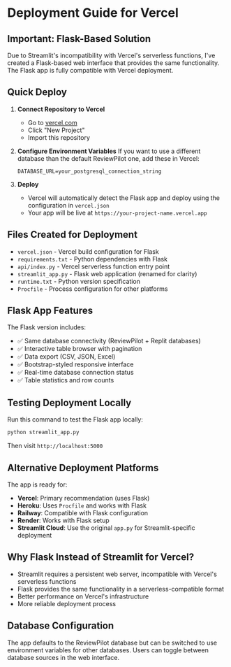 # Deployment Guide for Vercel

## Important: Flask-Based Solution

Due to Streamlit's incompatibility with Vercel's serverless functions, I've created a Flask-based web interface that provides the same functionality. The Flask app is fully compatible with Vercel deployment.

## Quick Deploy

1. **Connect Repository to Vercel**
   - Go to [vercel.com](https://vercel.com)
   - Click "New Project"
   - Import this repository

2. **Configure Environment Variables**
   If you want to use a different database than the default ReviewPilot one, add these in Vercel:
   ```
   DATABASE_URL=your_postgresql_connection_string
   ```

3. **Deploy**
   - Vercel will automatically detect the Flask app and deploy using the configuration in `vercel.json`
   - Your app will be live at `https://your-project-name.vercel.app`

## Files Created for Deployment

- `vercel.json` - Vercel build configuration for Flask
- `requirements.txt` - Python dependencies with Flask
- `api/index.py` - Vercel serverless function entry point
- `streamlit_app.py` - Flask web application (renamed for clarity)
- `runtime.txt` - Python version specification
- `Procfile` - Process configuration for other platforms

## Flask App Features

The Flask version includes:
- ✅ Same database connectivity (ReviewPilot + Replit databases)
- ✅ Interactive table browser with pagination
- ✅ Data export (CSV, JSON, Excel)
- ✅ Bootstrap-styled responsive interface
- ✅ Real-time database connection status
- ✅ Table statistics and row counts

## Testing Deployment Locally

Run this command to test the Flask app locally:
```bash
python streamlit_app.py
```
Then visit `http://localhost:5000`

## Alternative Deployment Platforms

The app is ready for:
- **Vercel**: Primary recommendation (uses Flask)
- **Heroku**: Uses `Procfile` and works with Flask
- **Railway**: Compatible with Flask configuration
- **Render**: Works with Flask setup
- **Streamlit Cloud**: Use the original `app.py` for Streamlit-specific deployment

## Why Flask Instead of Streamlit for Vercel?

- Streamlit requires a persistent web server, incompatible with Vercel's serverless functions
- Flask provides the same functionality in a serverless-compatible format
- Better performance on Vercel's infrastructure
- More reliable deployment process

## Database Configuration

The app defaults to the ReviewPilot database but can be switched to use environment variables for other databases. Users can toggle between database sources in the web interface.